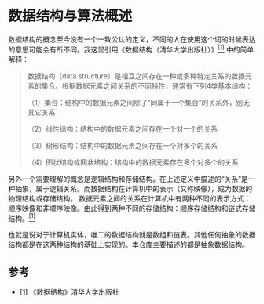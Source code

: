 # 数据结构与算法概述

数据结构的概念至今没有一个一致公认的定义，不同的人在使用这个词的时候表达的意思可能会有所不同。我这里引用《数据结构（清华大学出版社）》[<sup>[1]</sup>](#refer-anchor-1) 中的简单解释：

> 数据结构（data structure）是相互之间存在一种或多种特定关系的数据元素的集合。根据数据元素之间关系的不同特性，通常有下列4类基本结构：
> 
> （1）集合：结构中的数据元素之间除了“同属于一个集合”的关系外，别无其它关系
> 
> （2）线性结构：结构中的数据元素之间存在一个对一个的关系
> 
> （3）树形结构：结构中的数据元素之间存在一个对多个的关系
> 
> （4）图状结构或网状结构：结构中的数据元素存在多个对多个的关系

另外一个需要理解的概念是逻辑结构和存储结构。在上述定义中描述的“关系”是一种抽象，属于逻辑关系。而数据结构在计算机中的表示（又称映像），成为数据的物理结构或存储结构。
数据元素之间的关系在计算机中有两种不同的表示方式：顺序映像和非顺序映像。由此得到两种不同的存储结构：顺序存储结构和链式存储结构。[<sup>[1]</sup>](#refer-anchor-1)

也就是说对于计算机实体，唯二的数据结构就是数组和链表。其他任何抽象的数据结构都是在这两种结构的基础上实现的。本仓库主要描述的都是抽象数据结构。


## 参考

<div id="refer-anchor-1"></div>

- [1] 《数据结构》清华大学出版社

